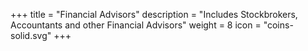 +++
title = "Financial Advisors"
description = "Includes Stockbrokers, Accountants and other Financial Advisors"
weight = 8
icon = "coins-solid.svg"
+++